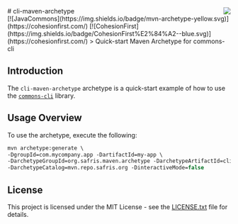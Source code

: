 <img src="http://safris.org/logo.png" align="right" />
# cli-maven-archetype<br>[![JavaCommons](https://img.shields.io/badge/mvn-archetype-yellow.svg)](https://cohesionfirst.com/) [![CohesionFirst](https://img.shields.io/badge/CohesionFirst%E2%84%A2--blue.svg)](https://cohesionfirst.com/)
> Quick-start Maven Archetype for commons-cli

## Introduction

The `cli-maven-archetype` archetype is a quick-start example of how to use the [`commons-cli`](https://github.com/SevaSafris/commons-cli) library.

## Usage Overview

To use the archetype, execute the following:

  ```tcsh
  mvn archetype:generate \
  -DgroupId=com.mycompany.app -DartifactId=my-app \
  -DarchetypeGroupId=org.safris.maven.archetype -DarchetypeArtifactId=cli-maven-archetype \
  -DarchetypeCatalog=mvn.repo.safris.org -DinteractiveMode=false
  ```

## License

This project is licensed under the MIT License - see the [LICENSE.txt](LICENSE.txt) file for details.